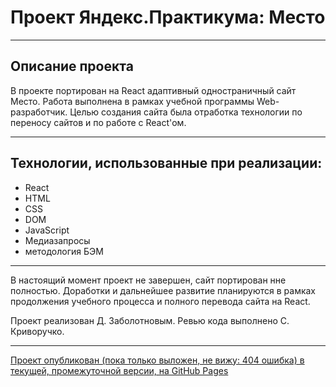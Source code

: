 ﻿# Проект Яндекс.Практикума: Место

---

## Описание проекта

В проекте портирован на React адаптивный одностраничный сайт Место. Работа выполнена в рамках учебной программы Web-разработчик. Целью создания сайта была отработка технологии по переносу сайтов и по работе с  React'ом.

---

## Технологии, использованные при реализации:

* React
* HTML
* CSS
* DOM
* JavaScript
* Медиазапросы
* методология БЭМ

---

В настоящий момент проект не завершен, сайт портирован нне полностью. Доработки и дальнейшее развитие планируются в рамках продолжения учебного процесса и полного перевода сайта на React.

Проект реализован Д. Заболотновым. Ревью кода выполнено С. Криворучко.

---

[Проект опубликован (пока только выложен, не вижу: 404 ошибка) в текущей, промежуточной версии, на GitHub Pages](https://borrissytsch.github.io/mesto-react/ "Место на React'e")
